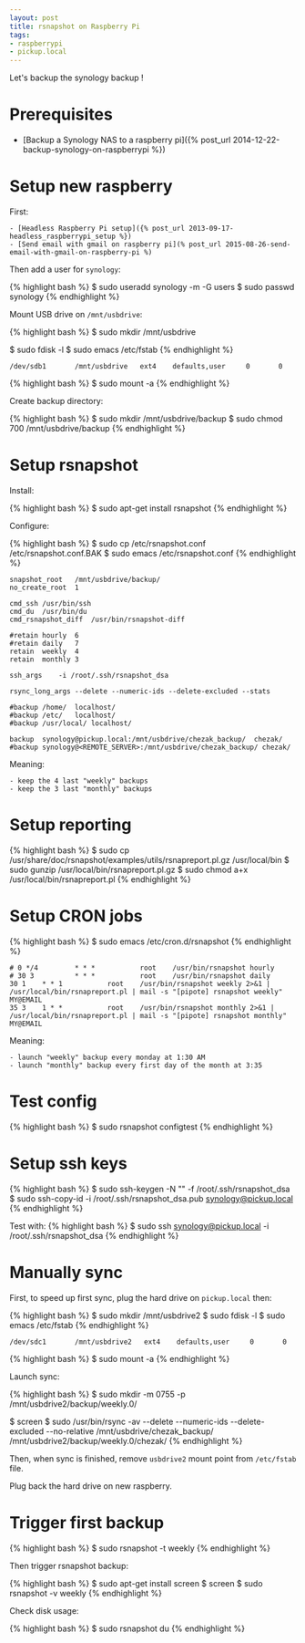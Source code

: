 ```yaml
---
layout: post
title: rsnapshot on Raspberry Pi
tags:
- raspberrypi
- pickup.local
---
```


Let's backup the synology backup !


# Prerequisites

- [Backup a Synology NAS to a raspberry pi]({% post_url 2014-12-22-backup-synology-on-raspberrypi %})


# Setup new raspberry

First:

    - [Headless Raspberry Pi setup]({% post_url 2013-09-17-headless_raspberrypi_setup %})
    - [Send email with gmail on raspberry pi](% post_url 2015-08-26-send-email-with-gmail-on-raspberry-pi %)

Then add a user for `synology`:

{% highlight bash %}
$ sudo useradd synology -m -G users
$ sudo passwd synology
{% endhighlight %}

Mount USB drive on `/mnt/usbdrive`:

{% highlight bash %}
$ sudo mkdir /mnt/usbdrive

$ sudo fdisk -l
$ sudo emacs /etc/fstab
{% endhighlight %}

```
/dev/sdb1       /mnt/usbdrive   ext4    defaults,user     0       0
```

{% highlight bash %}
$ sudo mount -a
{% endhighlight %}

Create backup directory:

{% highlight bash %}
$ sudo mkdir /mnt/usbdrive/backup
$ sudo chmod 700 /mnt/usbdrive/backup
{% endhighlight %}


# Setup rsnapshot

Install:

{% highlight bash %}
$ sudo apt-get install rsnapshot
{% endhighlight %}

Configure:

{% highlight bash %}
$ sudo cp /etc/rsnapshot.conf /etc/rsnapshot.conf.BAK
$ sudo emacs /etc/rsnapshot.conf
{% endhighlight %}

```
snapshot_root	/mnt/usbdrive/backup/
no_create_root	1

cmd_ssh	/usr/bin/ssh
cmd_du	/usr/bin/du
cmd_rsnapshot_diff	/usr/bin/rsnapshot-diff

#retain	hourly	6
#retain	daily	7
retain	weekly	4
retain	monthly	3

ssh_args	-i /root/.ssh/rsnapshot_dsa

rsync_long_args --delete --numeric-ids --delete-excluded --stats

#backup /home/	localhost/
#backup /etc/	localhost/
#backup /usr/local/	localhost/

backup  synology@pickup.local:/mnt/usbdrive/chezak_backup/	chezak/
#backup synology@<REMOTE_SERVER>:/mnt/usbdrive/chezak_backup/ chezak/
```

Meaning:

	- keep the 4 last "weekly" backups
	- keep the 3 last "monthly" backups


# Setup reporting

{% highlight bash %}
$ sudo cp /usr/share/doc/rsnapshot/examples/utils/rsnapreport.pl.gz /usr/local/bin
$ sudo gunzip /usr/local/bin/rsnapreport.pl.gz
$ sudo chmod a+x /usr/local/bin/rsnapreport.pl
{% endhighlight %}


# Setup CRON jobs

{% highlight bash %}
$ sudo emacs /etc/cron.d/rsnapshot
{% endhighlight %}

```
# 0 */4         * * *           root    /usr/bin/rsnapshot hourly
# 30 3          * * *           root    /usr/bin/rsnapshot daily
30 1    * * 1           root    /usr/bin/rsnapshot weekly 2>&1 | /usr/local/bin/rsnapreport.pl | mail -s "[pipote] rsnapshot weekly" MY@EMAIL
35 3    1 * *           root    /usr/bin/rsnapshot monthly 2>&1 | /usr/local/bin/rsnapreport.pl | mail -s "[pipote] rsnapshot monthly" MY@EMAIL
```

Meaning:

	- launch "weekly" backup every monday at 1:30 AM
	- launch "monthly" backup every first day of the month at 3:35


# Test config

{% highlight bash %}
$ sudo rsnapshot configtest
{% endhighlight %}


# Setup ssh keys

{% highlight bash %}
$ sudo ssh-keygen -N "" -f /root/.ssh/rsnapshot_dsa
$ sudo ssh-copy-id -i /root/.ssh/rsnapshot_dsa.pub synology@pickup.local
{% endhighlight %}

Test with:
{% highlight bash %}
$ sudo ssh synology@pickup.local -i /root/.ssh/rsnapshot_dsa
{% endhighlight %}


# Manually sync

First, to speed up first sync, plug the hard drive on `pickup.local` then:

{% highlight bash %}
$ sudo mkdir /mnt/usbdrive2
$ sudo fdisk -l
$ sudo emacs /etc/fstab
{% endhighlight %}

```
/dev/sdc1       /mnt/usbdrive2   ext4    defaults,user     0       0
```

{% highlight bash %}
$ sudo mount -a
{% endhighlight %}

Launch sync:

{% highlight bash %}
$ sudo mkdir -m 0755 -p /mnt/usbdrive2/backup/weekly.0/

$ screen
$ sudo /usr/bin/rsync -av --delete --numeric-ids --delete-excluded --no-relative /mnt/usbdrive/chezak_backup/ /mnt/usbdrive2/backup/weekly.0/chezak/
{% endhighlight %}

Then, when sync is finished, remove `usbdrive2` mount point from `/etc/fstab` file.

Plug back the hard drive on new raspberry.


# Trigger first backup

{% highlight bash %}
$ sudo rsnapshot -t weekly
{% endhighlight %}

Then trigger rsnapshot backup:

{% highlight bash %}
$ sudo apt-get install screen
$ screen
$ sudo rsnapshot -v weekly
{% endhighlight %}

Check disk usage:

{% highlight bash %}
$ sudo rsnapshot du
{% endhighlight %}
